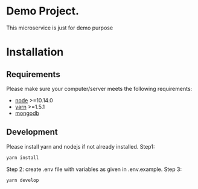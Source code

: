 # Demo Project.
This microservice is just for demo purpose

# Installation

## Requirements
Please make sure your computer/server meets the following requirements:
 - [node](https://nodejs.org/en/download/) >=10.14.0
 - [yarn](https://classic.yarnpkg.com/en/docs/install) >=1.5.1
 - [mongodb](https://docs.mongodb.com/manual/administration/install-community/)
## Development
Please install yarn and nodejs if not already installed.
Step1:
```sh
yarn install
```
Step 2:
create .env file with variables as given in .env.example. 
Step 3:
```sh
yarn develop
```
